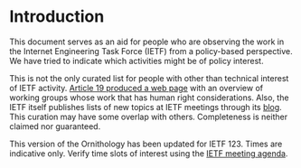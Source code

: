 # Introduction

This document serves as an aid for people who are observing the work in the Internet Engineering Task Force (IETF) from a policy-based perspective. We have tried to indicate which activities might be of policy interest.

This is not the only curated list for people with other than technical interest of IETF activity. [Article 19 produced a web page](https://almanac.article19.org/orgs/3_ietf.html) with an overview of working groups whose work that has human right considerations.  Also, the IETF itself publishes lists of new topics at IETF meetings through its [blog](https://www.ietf.org/blog/ietf122-new-topics/). This curation may have some overlap with others. Completeness is neither claimed nor guaranteed.

This version of the Ornithology has been updated for IETF 123. Times are indicative only. Verify time slots of interest using the [IETF meeting agenda](https://datatracker.ietf.org/meeting/123/agenda).
